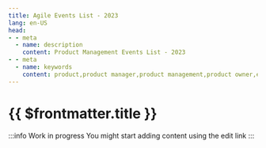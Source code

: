 ```yaml
---
title: Agile Events List - 2023
lang: en-US
head:
- - meta
  - name: description
    content: Product Management Events List - 2023
- - meta
  - name: keywords
    content: product,product manager,product management,product owner,events,product owner
---
```


# {{ $frontmatter.title }}

:::info
Work in progress
You might start adding content using the edit link
:::
